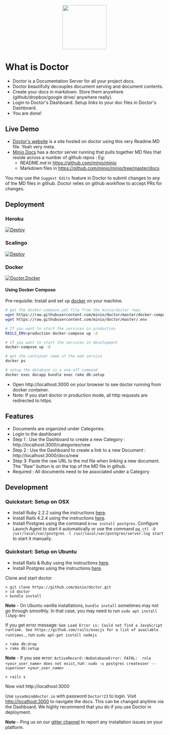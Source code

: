 <p align="center">
<img src="https://github.com/minio/doctor/blob/master/public/Doctor_logo_888x1024.png?raw=true" width="140px">
</p>

# What is Doctor
* Doctor is a Documentation Server for all your project docs.
* Doctor beautifully decouples document serving and document contents.
* Create your docs in markdown. Store them anywhere (github/dropbox/google drive/ anywhere really).
* Login to Doctor's Dashboard. Setup links to your doc files in Doctor's Dashboard.
* You are done!

## Live Demo
* [Doctor's website](http://getdoctor.io) is a site hosted on doctor using this very Readme.MD file. Yeah very meta.
* [Minio Docs](https://docs.minio.io) has a doctor server running that pulls together MD files that reside across a number of github repos :
 Eg:
  * README.md in https://github.com/minio/minio
  * Markdown files in https://github.com/minio/minio/tree/master/docs

You may use the `Suggest Edits` feature in Doctor to submit changes to any of the MD files in github. Doctor relies on github workflow to accept PRs for changes.

## Deployment

### Heroku
[![Deploy](https://www.herokucdn.com/deploy/button.svg)](https://heroku.com/deploy?template=https://github.com/minio/doctor)

### Scalingo
[![Deploy](https://cdn.scalingo.com/deploy/button.svg)](https://my.scalingo.com/deploy?source=https://github.com/minio/doctor)

### Docker
[![Doctor.Docker](https://d207aa93qlcgug.cloudfront.net/1.95.5.qa/img/nav/docker-logo-loggedout.png)](https://hub.docker.com/r/minio/doctor/)

#### Using Docker Compose

Pre-requisite: Install and set up [docker](https://docs.docker.com/engine/installation/) on your machine.

```bash
# get the docker-compose.yml file from the minio/doctor repo
wget https://raw.githubusercontent.com/minio/doctor/master/docker-compose.yml
wget https://raw.githubusercontent.com/minio/doctor/master/.env

# If you want to start the services in production
RAILS_ENV=production docker-compose up -d

# If you want to start the services in development
docker-compose up -d

# get the container name of the web service
docker ps

# setup the database in a one-off command
docker exec docapp bundle exec rake db:setup
```
* Open http://localhost:3000 on your browser to see doctor running from docker container.
* Note: If you start doctor in production mode, all http requests are redirected to https.

## Features
* Documents are organized under Categories.
* Login to the dashboard
* Step 1 : Use the Dashboard to create a new Category : http://localhost:3000/categories/new
* Step 2 : Use the Dashboard to create a link to a new Document : http://localhost:3000/docs/new
* Step 3: Paste the raw URL to the md file when linking a new document. The "Raw" button is on the top of the MD file in github.
* Required : All documents need to be associated under a Category

## Development

### Quickstart: Setup on OSX
* Install Ruby 2.2.2 using the instructions [here](https://rvm.io/rvm/install).
* Install Rails 4.2.4 using the instructions [here](https://rvm.io/rvm/install).
* Install Postgres using the command `brew install postgres`. Configure Launch Agent to start it automatically or use the command `pg_ctl -D /usr/local/var/postgres -l /usr/local/var/postgres/server.log start` to start it manually.

### Quickstart: Setup on Ubuntu
* Install Rails & Ruby using the instructions [here](https://www.digitalocean.com/community/tutorials/how-to-install-ruby-on-rails-on-ubuntu-14-04-using-rvm).
* Install Postgres using the instructions [here](https://www.digitalocean.com/community/tutorials/how-to-install-and-use-postgresql-on-ubuntu-14-04).

Clone and start doctor

```
> git clone https://github.com/minio/doctor.git
> cd doctor
> bundle install
```
**Note** -
On Ubuntu vanilla installations, `bundle install` sometimes may not go through smoothly. In that case, you may need to run
`sudo apt install libpg-dev`

If you get error message: `Gem Load Error is: Could not find a JavaScript runtime. See https://github.com/rails/execjs for a list of available runtimes.`, run
`sudo apt-get install nodejs`
```
> rake db:drop
> rake db:setup
```
**Note** -
  If you see error: `ActiveRecord::NoDatabaseError: FATAL:  role <your_user_name> does not exist`,
  run : 
  `sudo -u postgres createuser --superuser <your_user_name>`
```
> rails s
```
Now visit http://localhost:3000

Use `sysadmin@doctor.io` with password `Doctor!23` to login. Visit [http://localhost:3000](http://localhost:3000) to navigate the docs. This can be changed anytime via the Dashboard. We highly recommend that you do if you use Doctor in deployment.

**Note** - Ping us on our [gitter channel](https://gitter.im/minio/minio) to report any installation issues on your platform.
